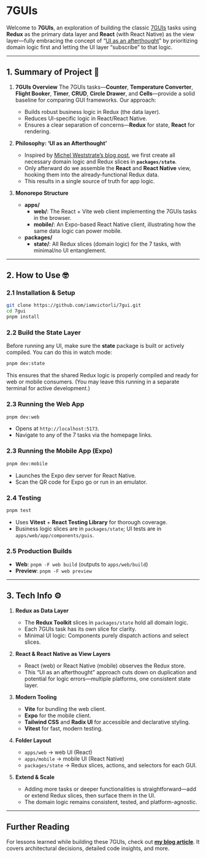 # 7GUIs

Welcome to **7GUIs**, an exploration of building the classic [7GUIs](https://eugenkiss.github.io/7guis/) tasks using **Redux** as the primary data layer and **React** (with React Native) as the view layer—fully embracing the concept of “[UI as an afterthought](https://michel.codes/blogs/ui-as-an-afterthought)” by prioritizing domain logic first and letting the UI layer “subscribe” to that logic.

---

## 1. Summary of Project 📖

1. **7GUIs Overview**
   The 7GUIs tasks—**Counter**, **Temperature Converter**, **Flight Booker**, **Timer**, **CRUD**, **Circle Drawer**, and **Cells**—provide a solid baseline for comparing GUI frameworks. Our approach:

   - Builds robust business logic in Redux (the data layer).
   - Reduces UI-specific logic in React/React Native.
   - Ensures a clear separation of concerns—**Redux** for state, **React** for rendering.

2. **Philosophy: ‘UI as an Afterthought’**

   - Inspired by [Michel Weststrate’s blog post](https://michel.codes/blogs/ui-as-an-afterthought), we first create all necessary domain logic and Redux slices in **`packages/state`**.
   - Only afterward do we assemble the **React** and **React Native** view, hooking them into the already-functional Redux data.
   - This results in a single source of truth for app logic.

3. **Monorepo Structure**
   - **apps/**
     - **web/**: The React + Vite web client implementing the 7GUIs tasks in the browser.
     - **mobile/**: An Expo-based React Native client, illustrating how the same data logic can power mobile.
   - **packages/**
     - **state/**: All Redux slices (domain logic) for the 7 tasks, with minimal/no UI entanglement.

---

## 2. How to Use 🤓

### 2.1 Installation & Setup

```bash
git clone https://github.com/iamvictorli/7gui.git
cd 7gui
pnpm install
```

### 2.2 Build the State Layer

Before running any UI, make sure the **state** package is built or actively compiled. You can do this in watch mode:

```bash
pnpm dev:state
```

This ensures that the shared Redux logic is properly compiled and ready for web or mobile consumers. (You may leave this running in a separate terminal for active development.)

### 2.3 Running the Web App

```bash
pnpm dev:web
```

- Opens at `http://localhost:5173`.
- Navigate to any of the 7 tasks via the homepage links.

### 2.3 Running the Mobile App (Expo)

```bash
pnpm dev:mobile
```

- Launches the Expo dev server for React Native.
- Scan the QR code for Expo go or run in an emulator.

### 2.4 Testing

```bash
pnpm test
```

- Uses **Vitest** + **React Testing Library** for thorough coverage.
- Business logic slices are in `packages/state`; UI tests are in `apps/web/app/components/guis`.

### 2.5 Production Builds

- **Web**: `pnpm -F web build` (outputs to `apps/web/build`)
- **Preview**: `pnpm -F web preview`

---

## 3. Tech Info ⚙️

1. **Redux as Data Layer**

   - The **Redux Toolkit** slices in `packages/state` hold all domain logic.
   - Each 7GUIs task has its own slice for clarity.
   - Minimal UI logic: Components purely dispatch actions and select slices.

2. **React & React Native as View Layers**

   - React (web) or React Native (mobile) observes the Redux store.
   - This “UI as an afterthought” approach cuts down on duplication and potential for logic errors—multiple platforms, one consistent state layer.

3. **Modern Tooling**

   - **Vite** for bundling the web client.
   - **Expo** for the mobile client.
   - **Tailwind CSS** and **Radix UI** for accessible and declarative styling.
   - **Vitest** for fast, modern testing.

4. **Folder Layout**

   - `apps/web` → web UI (React)
   - `apps/mobile` → mobile UI (React Native)
   - `packages/state` → Redux slices, actions, and selectors for each GUI.

5. **Extend & Scale**
   - Adding more tasks or deeper functionalities is straightforward—add or extend Redux slices, then surface them in the UI.
   - The domain logic remains consistent, tested, and platform-agnostic.

---

## Further Reading

For lessons learned while building these 7GUIs, check out [**my blog article**](https://iamvictorli.com/blog/7guis). It covers architectural decisions, detailed code insights, and more.
